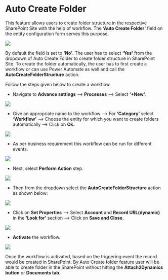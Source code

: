# Auto Create Folder

This feature allows users to create folder structure in the respective SharePoint Site with the help of workflow. The **‘Auto Create Folder’** field on the entity configuration form serves this purpose.

![](<../../.gitbook/assets/Auto Create Folder\_1.1.png>)

By default the field is set to **‘No’**. The user has to select **‘Yes’** from the dropdown of Auto Create Folder to create folder structure in SharePoint Site. To create the folder automatically, the user has to first create a workflow or can use Power Automate as well and call the **AutoCreateFolderStructure** action.&#x20;

Follow the steps given below to create a workflow.

* Navigate to **Advance settings** --> **Processes** --> Select **‘+New’.**

![](<../../.gitbook/assets/Auto Create Folder Workflow\_1.1.png>)

* Give an appropriate name to the workflow --> For **‘Category’** select **‘Workflow’** --> Choose the entity for which you want to create folders automatically --> Click on **Ok.**

![](<../../.gitbook/assets/Auto Create Folder Workflow\_2.png>)

* As per business requirement this workflow can be run for different events.

![](<../../.gitbook/assets/Auto Create Folder Workflow\_3.1.png>)

* Next, select **Perform Action** step.

![](<../../.gitbook/assets/Auto Create Folder Workflow\_4.1.png>)

* Then from the dropdown select the **AutoCreateFolderStructure** action as shown below:

![](<../../.gitbook/assets/Auto Create Folder Workflow\_5.1.png>)

* Click on **Set Properties** --> Select **Account** and **Record URL(dynamic)** in the **‘Look for’** section --> Click on **Save and Close**.

![](<../../.gitbook/assets/Auto Create Folder Workflow\_6.1.png>)

* **Activate** the workflow.

![](<../../.gitbook/assets/Auto Create Folder Workflow\_7.1.png>)

Once the workflow is activated, based on the triggering event the record would be created in SharePoint. By Auto Create folder feature user will be able to create folder in the SharePoint without hitting the **Attach2Dynamics button** or **Documents tab**.
